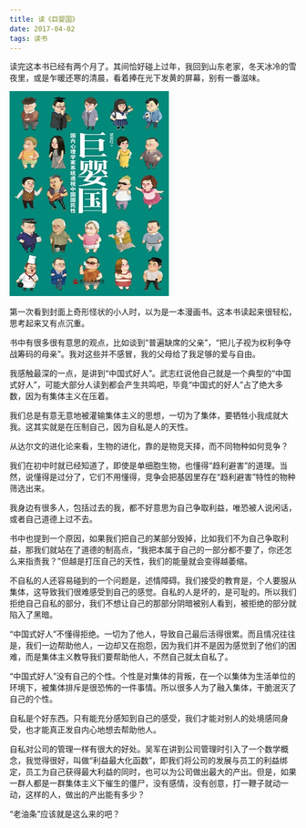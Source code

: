 ```yaml
---
title: 读《巨婴国》
date: 2017-04-02
tags: 读书
---
```


读完这本书已经有两个月了。其间恰好碰上过年，我回到山东老家，冬天冰冷的雪夜里，或是乍暖还寒的清晨，看着捧在光下发黄的屏幕，别有一番滋味。

![巨婴国封面](/public/img/post/big-idiot.jpeg)

第一次看到封面上奇形怪状的小人时，以为是一本漫画书。这本书读起来很轻松，思考起来又有点沉重。

书中有很多很有意思的观点，比如谈到“普遍缺席的父亲”，“把儿子视为权利争夺战筹码的母亲”。我对这些并不感冒，我的父母给了我足够的爱与自由。

我感触最深的一点，是讲到“中国式好人”。武志红说他自己就是一个典型的“中国式好人”，可能大部分人读到都会产生共鸣吧，毕竟“中国式的好人”占了绝大多数，因为有集体主义在压着。

我们总是有意无意地被灌输集体主义的思想，一切为了集体，要牺牲小我成就大我。这其实就是在压制自己，因为自私是人的天性。

从达尔文的进化论来看，生物的进化，靠的是物竞天择，而不同物种如何竞争？

我们在初中时就已经知道了，即使是单细胞生物，也懂得“趋利避害”的道理。当然，说懂得是过分了，它们不用懂得，竞争会把基因里存在“趋利避害”特性的物种筛选出来。

我身边有很多人，包括过去的我，都不好意思为自己争取利益，唯恐被人说闲话，或者自己道德上过不去。

书中也提到一个原因，如果我们把自己的某部分毁掉，比如我们不为自己争取利益，那我们就站在了道德的制高点，“我把本属于自己的一部分都不要了，你还怎么来指责我？”但越是打压自己的天性，我们的能量就会变得越萎缩。

不自私的人还容易碰到的一个问题是，述情障碍。我们接受的教育是，个人要服从集体，这导致我们很难感受到自己的感觉。自私的人是坏的，是可耻的。所以我们拒绝自己自私的部分，我们不想让自己的那部分阴暗被别人看到，被拒绝的部分就陷入了黑暗。

“中国式好人”不懂得拒绝。一切为了他人，导致自己最后活得很累。而且情况往往是，我们一边帮助他人，一边却又在抱怨，因为我们并不是因为感觉到了他们的困难，而是集体主义教导我们要帮助他人，不然自己就太自私了。

“中国式好人”没有自己的个性。个性是对集体的背叛，在一个以集体为生活单位的环境下，被集体排斥是很恐怖的一件事情。所以很多人为了融入集体，干脆泯灭了自己的个性。

自私是个好东西。只有能充分感知到自己的感受，我们才能对别人的处境感同身受，也才能真正发自内心地想去帮助他人。

自私对公司的管理一样有很大的好处。吴军在讲到公司管理时引入了一个数学概念，我觉得很好，叫做“利益最大化函数”，即我们将公司的发展与员工的利益绑定，员工为自己获得最大利益的同时，也可以为公司做出最大的产出。但是，如果一群人都是一群集体主义下催生的僵尸，没有感情，没有创意，打一鞭子就动一动，这样的人，做出的产出能有多少？

“老油条”应该就是这么来的吧？
